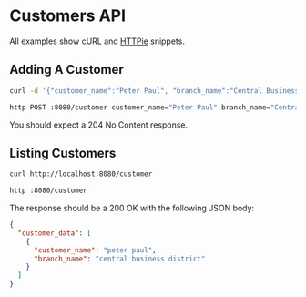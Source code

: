 # Customers API

All examples show cURL and [HTTPie](https://httpie.io/cli) snippets.

## Adding A Customer

```sh
curl -d '{"customer_name":"Peter Paul", "branch_name":"Central Business District"}' -H 'Content-Type: application/json' http://localhost:8080/customer

http POST :8080/customer customer_name="Peter Paul" branch_name="Central Business District"
```

You should expect a 204 No Content response.

## Listing Customers

```sh
curl http://localhost:8080/customer

http :8080/customer
```

The response should be a 200 OK with the following JSON body:

```json
{
  "customer_data": [
    {
      "customer_name": "peter paul",
      "branch_name": "central business district"
    }
  ]
}
```

